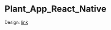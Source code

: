 # Plant_App_React_Native

Design: [link](https://drive.google.com/file/d/13Kc7LAiWH_l8Ob89-x7MOJdpa6vfx74w/view)
